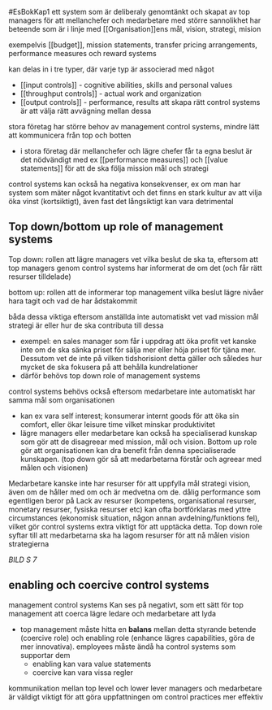 #EsBokKap1
ett system som är deliberaly genomtänkt och skapat av top managers för att mellanchefer och medarbetare med större sannolikhet har beteende som är i linje med [[Organisation]]ens mål, vision, strategi, mision

exempelvis [[budget]], mission statements, transfer pricing arrangements, performance measures och reward systems

kan delas in i tre typer, där varje typ är associerad med något
- [[input controls]] - cognitive abilities, skills and personal values
- [[throughput controls]] - actual work and organization
- [[output controls]] - performance, results
att skapa rätt control systems är att välja rätt avvägning mellan dessa

stora företag har större behov av management control systems, mindre lätt att kommunicera från top och botten
- i stora företag där mellanchefer och lägre chefer får ta egna beslut är det nödvändigt med ex [[performance measures]] och [[value statements]] för att de ska följa mission mål och strategi

control systems kan också ha negativa konsekvenser, ex om man har system som mäter något kvantitativt och det finns en stark kultur av att vilja öka vinst (kortsiktigt), även fast det långsiktigt kan vara detrimental

## Top down/bottom up role of management systems
Top down: rollen att lägre managers vet vilka beslut de ska ta, eftersom att top managers genom control systems har informerat de om det (och får rätt resurser tilldelade)

bottom up: rollen att de informerar top management vilka beslut lägre nivåer hara tagit och vad de har ådstakommit

båda dessa viktiga eftersom anställda inte automatiskt vet vad mission mål strategi är eller hur de ska contributa till dessa
- exempel: en sales manager som får i uppdrag att öka profit vet kanske inte om de ska sänka priset för sälja mer eller höja priset för tjäna mer. Dessutom vet de inte på vilken tidshorisiont detta gäller och således hur mycket de ska fokusera på att behålla kundrelationer
- därför behövs top down role of management systems

control systems behövs också eftersom medarbetare inte automatiskt har samma mål som organisationen
- kan ex vara self interest; konsumerar internt goods för att öka sin comfort, eller ökar leisure time vilket minskar produktivitet
- lägre managers eller medarbetare kan också ha specialiserad kunskap som gör att de disagreear med mission, mål och vision. Bottom up role gör att organisationen kan dra benefit från denna specialiserade kunskapen. (top down gör så att medarbetarna förstår och agreear med målen och visionen)

Medarbetare kanske inte har resurser för att uppfylla mål strategi vision, även om de håller med om och är medvetna om de. dålig performance som egentligen beror på Lack av resurser (kompetens, organisational resurser, monetary resurser, fysiska resurser etc) kan ofta bortförklaras med yttre circumstances (ekonomisk situation, någon annan avdelning/funktions fel), vilket gör control systems extra viktigt för att upptäcka detta. Top down role syftar till att medarbetarna ska ha lagom resurser för att nå målen vision strategierna 

*BILD S 7*

## enabling och coercive control systems
management control systems Kan ses på negativt, som ett sätt för top management att coerca lägre ledare och medarbetare att lyda
- top management måste hitta en **balans** mellan detta styrande betende (coercive role) och enabling role (enhance lägres capabilities, göra de mer innovativa). employees måste ändå ha control systems som supportar dem
	- enabling kan vara value statements
	- coercive kan vara vissa regler

kommunikation mellan top level och lower lever managers och medarbetare är väldigt viktigt för att göra uppfattningen om control practices mer effektiv






